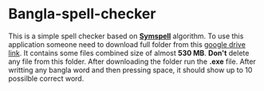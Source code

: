 # Bangla-spell-checker
[link1]:https://medium.com/@agusnavce/a-quick-overview-of-the-implementation-of-a-fast-spelling-correction-algorithm-39a483a81ddc#:~:text=The%20SymSpell%20algorithm%20exploits%20the,term%20to%20the%20correct%20strings.
[link2]:https://drive.google.com/drive/folders/1yJee7JAJ4s05NguyGiJ5a3EAX3cJmzjl?usp=sharing
This is a simple spell checker based on [**Symspell**][link1] algorithm. To use this application someone need to download full folder from this [google drive link][link2]. It contains some files combined size of almost **530 MB**. **Don't** delete any file from this folder. After downloading the folder run the **.exe** file.
After writting any bangla word and then pressing space, it should show up to 10 possilble correct word.
